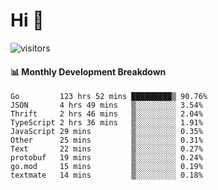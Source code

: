# Hi 👋
 
![visitors](https://visitor-badge.glitch.me/badge?page_id=sorcererxw.sorcererx)

#### 📊 Monthly Development Breakdown

<!--START_SECTION:waka-->
```text
Go         123 hrs 52 mins █████████▒ 90.76%
JSON       4 hrs 49 mins   ▒░░░░░░░░░ 3.54%
Thrift     2 hrs 46 mins   ▒░░░░░░░░░ 2.04%
TypeScript 2 hrs 36 mins   ▒░░░░░░░░░ 1.91%
JavaScript 29 mins         ▒░░░░░░░░░ 0.35%
Other      25 mins         ▒░░░░░░░░░ 0.31%
Text       22 mins         ▒░░░░░░░░░ 0.27%
protobuf   19 mins         ▒░░░░░░░░░ 0.24%
go.mod     15 mins         ▒░░░░░░░░░ 0.19%
textmate   14 mins         ▒░░░░░░░░░ 0.18%
```
<!--END_SECTION:waka-->
